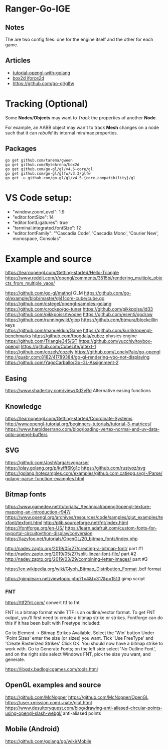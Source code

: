 # Ranger-Go-IGE

## Notes
The are two config files: one for the engine itself and the other for each game.
 
## Articles
* [tutorial-opengl-with-golang](https://kylewbanks.com/blog/tutorial-opengl-with-golang-part-1-hello-opengl)
* [box2d iforce2d](https://www.iforce2d.net/b2dapps/)
* https://github.com/go-gl/glfw

# Tracking (Optional)
Some **Nodes**/**Objects** may want to *Track* the properties of another **Node**.

For example, an AABB object may wan't to track **Mesh** changes on a node such that it can *rebuild* its internal min/max properties.

## Packages

```
go get github.com/tanema/gween
go get github.com/ByteArena/box2d
go get github.com/go-gl/gl/v4.5-core/gl
go get github.com/go-gl/glfw/v3.3/glfw
go get -u github.com/go-gl/gl/v4.5-{core,compatibility}/gl
```

# VS Code setup:
* "window.zoomLevel": 1.9
* "editor.fontSize": 14
* "editor.fontLigatures": true
* "terminal.integrated.fontSize": 12
* "editor.fontFamily": "'Cascadia Code', 'Cascadia Mono', 'Courier New', monospace, Consolas"

# Example and source
https://learnopengl.com/Getting-started/Hello-Triangle
https://www.reddit.com/r/opengl/comments/3515bi/rendering_multiple_objects_from_multiple_vaos/

https://github.com/go-gl/mathgl GLM
https://github.com/go-gl/example/blob/master/gl41core-cube/cube.go
https://github.com/cstegel/opengl-samples-golang
https://github.com/crockeo/go-tuner
https://github.com/pikkpoiss/ld33
https://github.com/pikkpoiss/twodee
https://github.com/esenti/godraw
https://github.com/runningwild/glop
https://github.com/btmura/blockcillin keys  
https://github.com/manueldun/Game
https://github.com/kurrik/opengl-benchmarks
https://github.com/tbogdala/cubez physics engine
https://github.com/Triangle345/GT
https://github.com/yucchiy/toybox-opengl
https://github.com/CubeLite/gltext-1
https://github.com/cozely/cozely
https://github.com/LonelyPale/go-opengl
http://quabr.com:8182/41789384/go-gl-rendering-vbo-not-displaying
https://github.com/YagoCarballo/Go-GL-Assignment-2

## Easing
https://www.shadertoy.com/view/Xd2yRd Alternative easing functions

## Knowledge
https://learnopengl.com/Getting-started/Coordinate-Systems
http://www.opengl-tutorial.org/beginners-tutorials/tutorial-3-matrices/
https://www.haroldserrano.com/blog/loading-vertex-normal-and-uv-data-onto-opengl-buffers

## SVG

https://github.com/JoshVarga/svgparser
https://play.golang.org/p/kyfff6Kg1c
https://github.com/rustyoz/svg
https://golang.hotexamples.com/examples/github.com.catiepg.svg/-/Parse/golang-parse-function-examples.html

## Bitmap fonts
https://www.gamedev.net/tutorials/_/technical/opengl/opengl-texture-mapping-an-introduction-r947/
https://www.opengl.org/archives/resources/code/samples/glut_examples/texfont/texfont.html
http://plib.sourceforge.net/fnt/index.html
https://fontforge.org/en-US/
https://learn.adafruit.com/custom-fonts-for-pyportal-circuitpython-display/conversion
https://lazyfoo.net/tutorials/OpenGL/20_bitmap_fonts/index.php

http://nadev.zapto.org/2019/05/27/creating-a-bitmap-font/ part #1
http://nadev.zapto.org/2019/05/27/split-linear-font-file/ part #2
http://nadev.zapto.org/2019/03/29/combining-letter-images/ part #3

https://en.wikipedia.org/wiki/Glyph_Bitmap_Distribution_Format .bdf format

https://gimplearn.net/viewtopic.php?f=4&t=317&p=1513 gimp script

### FNT
https://ttf2fnt.com/ convert ttf to fnt

FNT is a bitmap format while TTF is an outline/vector format. To get FNT output, you'll first need to create a bitmap strike or strikes. Fontforge can do this if it has been built with Freetype included:

Go to Element -> Bitmap Strikes Available.
Select the 'Win' button
Under 'Point Sizes' enter the size (or sizes) you want.
Tick 'Use FreeType' and 'Create Rasterized Strikes' Click OK.
You should now have a bitmap strike to work with. Go to Generate Fonts; on the left side select 'No Outline Font', and on the right side select Windows FNT, pick the size you want, and generate.

https://libgdx.badlogicgames.com/tools.html

## OpenGL examples and source
https://github.com/McNopper
https://github.com/McNopper/OpenGL
https://user.xmission.com/~nate/glut.html
https://www.desultoryquest.com/blog/drawing-anti-aliased-circular-points-using-opengl-slash-webgl/ anti-aliased points

## Mobile (Android)
https://github.com/golang/go/wiki/Mobile